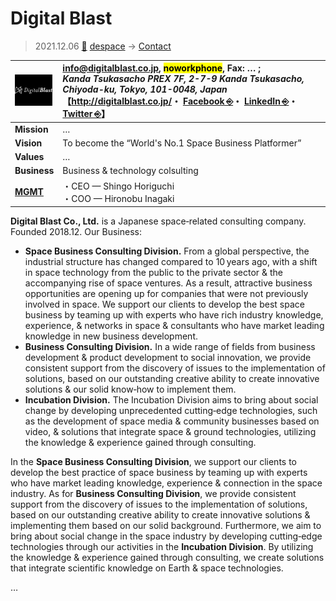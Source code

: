 # Digital Blast
> 2021.12.06 [🚀](../../index/index.md) [despace](../index.md) → [Contact](../contact.md)

|[![](../f/contact/d/digital_blast_logo1_thumb.webp)](../f/contact/d/digital_blast_logo1.webp)|<info@digitalblast.co.jp>, <mark>noworkphone</mark>, Fax: … ;<br> *Kanda Tsukasacho PREX 7F, 2-7-9 Kanda Tsukasacho, Chiyoda-ku, Tokyo, 101-0048, Japan*<br> 【<http://digitalblast.co.jp/>・ [Facebook ⎆](https://www.facebook.com/DigitalBlastInc/)・ [LinkedIn ⎆](https://www.linkedin.com/company/digitalblastjp/)・ [Twitter ⎆](https://twitter.com/digitalblastinc)】|
|:--|:--|
|**Mission**|…|
|**Vision**|To become the “World's No.1 Space Business Platformer”|
|**Values**|…|
|**Business**|Business & technology colsulting|
|**[MGMT](../mgmt.md)**|・CEO — Shingo Horiguchi<br> ・COO — Hironobu Inagaki|

**Digital Blast Co., Ltd.** is a Japanese space‑related consulting company. Founded 2018.12. Our Business:

   - **Space Business Consulting Division.** From a global perspective, the industrial structure has changed compared to 10 years ago, with a shift in space technology from the public to the private sector & the accompanying rise of space ventures. As a result, attractive business opportunities are opening up for companies that were not previously involved in space. We support our clients to develop the best space business by teaming up with experts who have rich industry knowledge, experience, & networks in space & consultants who have market leading knowledge in new business development.
   - **Business Consulting Division.** In a wide range of fields from business development & product development to social innovation, we provide consistent support from the discovery of issues to the implementation of solutions, based on our outstanding creative ability to create innovative solutions & our solid know‑how to implement them.
   - **Incubation Division.** The Incubation Division aims to bring about social change by developing unprecedented cutting‑edge technologies, such as the development of space media & community businesses based on video, & solutions that integrate space & ground technologies, utilizing the knowledge & experience gained through consulting.

In the **Space Business Consulting Division**, we support our clients to develop the best practice of space business by teaming up with experts who have market leading knowledge, experience & connection in the space industry. As for **Business Consulting Division**, we provide consistent support from the discovery of issues to the implementation of solutions, based on our outstanding creative ability to create innovative solutions & implementing them based on our solid background. Furthermore, we aim to bring about social change in the space industry by developing cutting‑edge technologies through our activities in the **Incubation Division**. By utilizing the knowledge & experience gained through consulting, we create solutions that integrate scientific knowledge on Earth & space technologies.

<p style="page-break-after:always"> </p>

…
